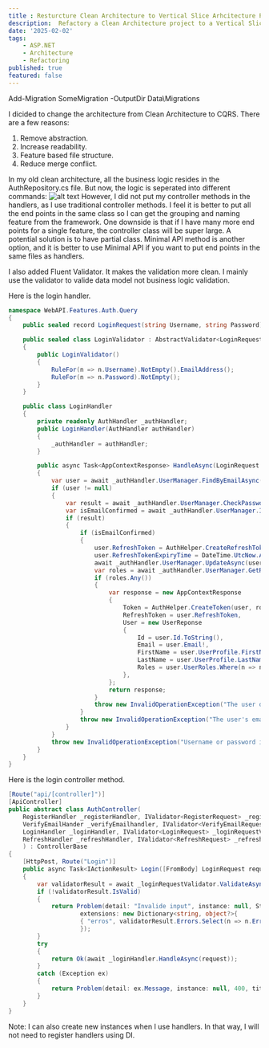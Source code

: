 ```yaml
---
title : Resturcture Clean Architecture to Vertical Slice Arhcitecture Part 2
description:  Refactory a Clean Architecture project to a Vertical Slice Arhcitecture project, change repository pattern to CQRS.
date: '2025-02-02'
tags: 
    - ASP.NET
    - Architecture
    - Refactoring
published: true
featured: false
---
```


Add-Migration SomeMigration -OutputDir Data\Migrations

I dicided to change the architecture from Clean Architecture to CQRS. There are a few reasons:
1. Remove abstraction.
2. Increase readability.
3. Feature based file structure.
4. Reduce merge conflict.

In my old clean architecture, all the business logic resides in the AuthRepository.cs file. But now, the logic is seperated into different commands:
![alt text](/post_images/refactor-clean-architecture-to-vertical-slice/CQRS-file-structure.png)
However, I did not put my controller methods in the handlers, as I use traditional controller methods. I feel it is better to put all the end points in the same class so I can get the grouping and naming feature from the framework. One downside is that if I have many more end points for a single feature, the controller class will be super large. A potential solution is to have partial class. Minimal API method is another option, and it is better to use Minimal API if you want to put end points in the same files as handlers.

I also added Fluent Validator. It makes the validation more clean. I mainly use the validator to valide data model not business logic validation.

Here is the login handler.
```csharp
namespace WebAPI.Features.Auth.Query
{
    public sealed record LoginRequest(string Username, string Password);

    public sealed class LoginValidator : AbstractValidator<LoginRequest>
    {
        public LoginValidator()
        {
            RuleFor(n => n.Username).NotEmpty().EmailAddress();
            RuleFor(n => n.Password).NotEmpty();
        }
    }

    public class LoginHandler
    {
        private readonly AuthHandler _authHandler;
        public LoginHandler(AuthHandler authHandler)
        {
            _authHandler = authHandler;
        }

        public async Task<AppContextResponse> HandleAsync(LoginRequest request)
        {
            var user = await _authHandler.UserManager.FindByEmailAsync(request.Username);
            if (user != null)
            {
                var result = await _authHandler.UserManager.CheckPasswordAsync(user, request.Password);
                var isEmailConfirmed = await _authHandler.UserManager.IsEmailConfirmedAsync(user);
                if (result)
                {
                    if (isEmailConfirmed)
                    {
                        user.RefreshToken = AuthHelper.CreateRefreshToken();
                        user.RefreshTokenExpiryTime = DateTime.UtcNow.AddHours(24);
                        await _authHandler.UserManager.UpdateAsync(user);
                        var roles = await _authHandler.UserManager.GetRolesAsync(user);
                        if (roles.Any())
                        {
                            var response = new AppContextResponse
                            {
                                Token = AuthHelper.CreateToken(user, roles.ToList(), _authHandler.Configuration),
                                RefreshToken = user.RefreshToken,
                                User = new UserReponse
                                {
                                    Id = user.Id.ToString(),
                                    Email = user.Email!,
                                    FirstName = user.UserProfile.FirstName,
                                    LastName = user.UserProfile.LastName,
                                    Roles = user.UserRoles.Where(n => n.Role.Name != null).Select(n => n.Role.Name!).ToList(),
                                },
                            };
                            return response;
                        }
                        throw new InvalidOperationException("The user does not have a role.");
                    }
                    throw new InvalidOperationException("The user's email is not confirmed.");
                }
            }
            throw new InvalidOperationException("Username or password incorrect.");
        }
    }
}
```
Here is the login controller method.
```csharp
[Route("api/[controller]")]
[ApiController]
public abstract class AuthController(
    RegisterHandler _registerHandler, IValidator<RegisterRequest> _registerValidator,
    VerifyEmailHander _verifyEmailhandler, IValidator<VerifyEmailRequest> _verifyEmailValidator,
    LoginHandler _loginHandler, IValidator<LoginRequest> _loginRequestValidator, 
    RefreshHandler _refreshHandler, IValidator<RefreshRequest> _refreshRequestValidator, ILogger<AuthController> logger
    ) : ControllerBase
{
    [HttpPost, Route("Login")]
    public async Task<IActionResult> Login([FromBody] LoginRequest request)
    {
        var validatorResult = await _loginRequestValidator.ValidateAsync(request);
        if (!validatorResult.IsValid)
        {
            return Problem(detail: "Invalide input", instance: null, StatusCodes.Status400BadRequest, title: "Bad Request",
                    extensions: new Dictionary<string, object?>{
                    { "erros", validatorResult.Errors.Select(n => n.ErrorMessage).ToArray()}
                    });
        }
        try
        {
            return Ok(await _loginHandler.HandleAsync(request));
        }
        catch (Exception ex)
        {
            return Problem(detail: ex.Message, instance: null, 400, title: "Login Error", type: "Login Error");
        }
    }
}

```
Note: I can also create new instances when I use handlers. In that way, I will not need to register handlers using DI.